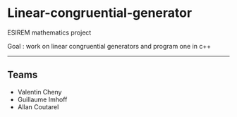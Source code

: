 # Linear-congruential-generator

ESIREM mathematics project

Goal : work on linear congruential generators and program one in c++

***

## Teams
- Valentin Cheny
- Guillaume Imhoff
- Allan Coutarel
